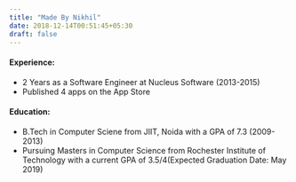 ```yaml
---
title: "Made By Nikhil"
date: 2018-12-14T00:51:45+05:30
draft: false
---
```


#### Experience:
- 2 Years as a Software Engineer at Nucleus Software (2013-2015)
- Published 4 apps on the App Store

#### Education: 
- B.Tech in Computer Sciene from JIIT, Noida with a GPA of 7.3 (2009-2013)
- Pursuing Masters in Computer Science from Rochester Institute of Technology with a current GPA of 3.5/4(Expected Graduation Date: May 2019)